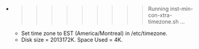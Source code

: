 * >>>>>>>>> Running inst-min-con-xtra-timezone.sh ...
  * Set time zone to EST (America/Montreal) in /etc/timezone.
  * Disk size = 2013172K. Space Used = 4K.
